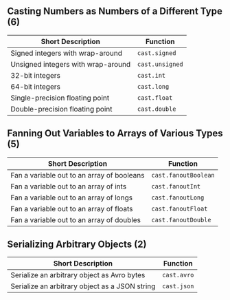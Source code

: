 ## Casting Numbers as Numbers of a Different Type (6)

| Short Description | Function |
|---|---|
| Signed integers with wrap-around | `cast.signed` | 
| Unsigned integers with wrap-around | `cast.unsigned` |
| 32-bit integers  | `cast.int` |
| 64-bit integers | `cast.long` | 
| Single-precision floating point | `cast.float` |
| Double-precision floating point | `cast.double` |

## Fanning Out Variables to Arrays of Various Types (5)

| Short Description | Function |
|---|---|
| Fan a variable out to an array of booleans  | `cast.fanoutBoolean` | 
| Fan a variable out to an array of ints | `cast.fanoutInt` |
| Fan a variable out to an array of longs | `cast.fanoutLong` |
| Fan a variable out to an array of floats | `cast.fanoutFloat` |
| Fan a variable out to an array of doubles | `cast.fanoutDouble` |

## Serializing Arbitrary Objects (2)

| Short Description | Function |
|---|---|
| Serialize an arbitrary object as Avro bytes | `cast.avro` |
| Serialize an arbitrary object as a JSON string | `cast.json` |


